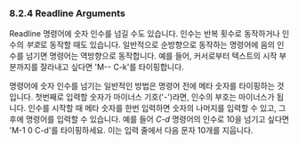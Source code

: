 ### 8.2.4 Readline Arguments
Readline 명령어에 숫자 인수를 넘길 수도 있습니다. 인수는 반복 횟수로 동작하거나 인수의 *부호*로 동작할 때도 있습니다. 일반적으로 순방향으로 동작하는 명령어에 음의 인수를 넘기면 명령어는 역방향으로 동작합니다. 예를 들어, 커서로부터 텍스트의 시작 부분까지를 잘라내고 싶다면 'M-- C-k'를 타이핑합니다.

명령어에 숫자 인수를 넘기는 일반적인 방법은 명령어 전에 메타 숫자를 타이핑하는 것입니다. 첫번째로 입력할 숫자가 마이너스 기호('-')라면, 인수의 부호는 마이너스가 됩니다. 인수를 시작할 때 메타 숫자를 한번 입력하면 숫자의 나머지를 입력할 수 있고, 그 후에 명령어를 입력할 수 있습니다. 예를 들어 *C-d* 명령어의 인수로 10을 넘기고 싶다면 'M-1 0 C-d'를 타이핑하세요. 이는 입력 줄에서 다음 문자 10개를 지웁니다.
